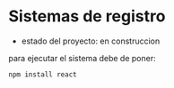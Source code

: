 <h1>Sistemas de registro</h1>

- estado del proyecto: en construccion

para ejecutar el sistema debe de poner:

  ```npm install react```
